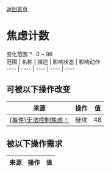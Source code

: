 [返回首页](index.md)  
# 焦虑计数  
变化范围？: 0 ~ 96  
范围  |  名称  |  描述  |  影响状态  |  影响动作  
----  |  ----  |  ----  |  ----  |  ----  
## 可被以下操作改变  
来源  |  操作  |  值  
----  |  ----  |  ----  
[(事件)无法控制焦虑！](Event_AnxietyAttack.md)  |  继续  |  48  
## 被以下操作需求  
来源  |  操作  |  值  
----  |  ----  |  ----  
